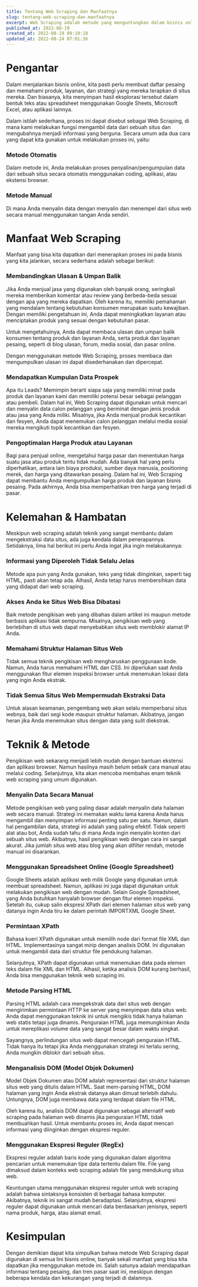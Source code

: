 ```yaml
---
title: Tentang Web Scraping dan Manfaatnya
slug: tentang-web-scraping-dan-manfaatnya
excerpt: Web Scraping adalah metode yang menguntungkan dalam bisnis online, baik itu untuk mempelajari pasar, memahami pesaing, atau menemukan pengguna/pelanggan potensial. Pada artikel ini, kita akan mempelajari lebih lanjut tentang peran, metode, dan penggunaan Web Scraping itu sendiri.
published_at: 2022-08-19
created_at: 2022-08-19 09:19:18
updated_at: 2022-08-24 07:01:36
---
```


Pengantar
=========

Dalam menjalankan bisnis online, kita pasti perlu membuat daftar pesaing dan memahami produk, layanan, dan strategi yang mereka terapkan di situs mereka. Dan biasanya, kita menyimpan hasil eksplorasi tersebut dalam bentuk teks atau spreadsheet menggunakan Google Sheets, Microsoft Excel, atau aplikasi lainnya.

Dalam istilah sederhana, proses ini dapat disebut sebagai Web Scraping, di mana kami melakukan fungsi mengambil data dari sebuah situs dan mengubahnya menjadi informasi yang berguna. Secara umum ada dua cara yang dapat kita gunakan untuk melakukan proses ini, yaitu:

### Metode Otomatis

Dalam metode ini, Anda melakukan proses penyalinan/pengumpulan data dari sebuah situs secara otomatis menggunakan coding, aplikasi, atau ekstensi browser.

### Metode Manual

Di mana Anda menyalin data dengan menyalin dan menempel dari situs web secara manual menggunakan tangan Anda sendiri.

Manfaat Web Scraping
====================

Manfaat yang bisa kita dapatkan dari menerapkan proses ini pada bisnis yang kita jalankan, secara sederhana adalah sebagai berikut:

### Membandingkan Ulasan & Umpan Balik

Jika Anda menjual jasa yang digunakan oleh banyak orang, seringkali mereka memberikan komentar atau review yang berbeda-beda sesuai dengan apa yang mereka dapatkan. Oleh karena itu, memiliki pemahaman yang mendalam tentang kebutuhan konsumen merupakan suatu kewajiban. Dengan memiliki pengetahuan ini, Anda dapat meningkatkan layanan atau menciptakan produk yang sesuai dengan kebutuhan pasar.

Untuk mengetahuinya, Anda dapat membaca ulasan dan umpan balik konsumen tentang produk dan layanan Anda, serta produk dan layanan pesaing, seperti di blog ulasan, forum, media sosial, dan pasar online.

Dengan menggunakan metode Web Scraping, proses membaca dan mengumpulkan ulasan ini dapat disederhanakan dan dipercepat.

### Mendapatkan Kumpulan Data Prospek

Apa itu Leads? Memimpin berarti siapa saja yang memiliki minat pada produk dan layanan kami dan memiliki potensi besar sebagai pelanggan atau pembeli. Dalam hal ini, Web Scraping dapat digunakan untuk mencari dan menyalin data calon pelanggan yang berminat dengan jenis produk atau jasa yang Anda miliki. Misalnya, jika Anda menjual produk kecantikan dan fesyen, Anda dapat menemukan calon pelanggan melalui media sosial mereka mengikuti topik kecantikan dan fesyen.

### Pengoptimalan Harga Produk atau Layanan

Bagi para penjual online, mengetahui harga pasar dan menentukan harga suatu jasa atau produk tentu tidak mudah. Ada banyak hal yang perlu diperhatikan, antara lain biaya produksi, sumber daya manusia, positioning merek, dan harga yang ditawarkan pesaing. Dalam hal ini, Web Scraping dapat membantu Anda mengumpulkan harga produk dan layanan bisnis pesaing. Pada akhirnya, Anda bisa memperhatikan tren harga yang terjadi di pasar.

Kelemahan & Hambatan
====================

Meskipun web scraping adalah teknik yang sangat membantu dalam mengekstraksi data situs, ada juga kendala dalam penerapannya. Setidaknya, lima hal berikut ini perlu Anda ingat jika ingin melakukannya:

### Informasi yang Diperoleh Tidak Selalu Jelas

Metode apa pun yang Anda gunakan, teks yang tidak diinginkan, seperti tag HTML, pasti akan tetap ada. Alhasil, Anda tetap harus membersihkan data yang didapat dari web scraping.

### Akses Anda ke Situs Web Bisa Dibatasi

Baik metode pengikisan web yang dibahas dalam artikel ini maupun metode berbasis aplikasi tidak sempurna. Misalnya, pengikisan web yang berlebihan di situs web dapat menyebabkan situs web memblokir alamat IP Anda.

### Memahami Struktur Halaman Situs Web

Tidak semua teknik pengikisan web mengharuskan penggunaan kode. Namun, Anda harus memahami HTML dan CSS. Ini diperlukan saat Anda menggunakan fitur elemen inspeksi browser untuk menemukan lokasi data yang ingin Anda ekstrak.

### Tidak Semua Situs Web Mempermudah Ekstraksi Data

Untuk alasan keamanan, pengembang web akan selalu memperbarui situs webnya, baik dari segi kode maupun struktur halaman. Akibatnya, jangan heran jika Anda menemukan situs dengan data yang sulit diekstrak.

Teknik & Metode
===============

Pengikisan web sekarang menjadi lebih mudah dengan bantuan ekstensi dan aplikasi browser. Namun hasilnya masih belum sebaik cara manual atau melalui coding. Selanjutnya, kita akan mencoba membahas enam teknik web scraping yang umum digunakan.

### Menyalin Data Secara Manual

Metode pengikisan web yang paling dasar adalah menyalin data halaman web secara manual. Strategi ini memakan waktu lama karena Anda harus mengambil dan menyimpan informasi penting satu per satu. Namun, dalam hal pengambilan data, strategi ini adalah yang paling efektif. Tidak seperti alat atau bot, Anda sudah tahu di mana Anda ingin menyalin konten dari sebuah situs web. Akibatnya, hasil pengikisan web dengan cara ini sangat akurat. Jika jumlah situs web atau blog yang akan difilter rendah, metode manual ini disarankan.

### Menggunakan Spreadsheet Online (Google Spreadsheet)

Google Sheets adalah aplikasi web milik Google yang digunakan untuk membuat spreadsheet. Namun, aplikasi ini juga dapat digunakan untuk melakukan pengikisan web dengan mudah. Selain Google Spreadsheet, yang Anda butuhkan hanyalah browser dengan fitur elemen inspeksi. Setelah itu, cukup salin ekspresi XPath dari elemen halaman situs web yang datanya ingin Anda tiru ke dalam perintah IMPORTXML Google Sheet.

### Permintaan XPath

Bahasa kueri XPath digunakan untuk memilih node dari format file XML dan HTML. Implementasinya sangat mirip dengan analisis DOM. Ini digunakan untuk mengambil data dari struktur file pendukung halaman.

Selanjutnya, XPath dapat digunakan untuk menemukan data pada elemen teks dalam file XML dan HTML. Alhasil, ketika analisis DOM kurang berhasil, Anda bisa menggunakan teknik web scraping ini.

### Metode Parsing HTML

Parsing HTML adalah cara mengekstrak data dari situs web dengan mengirimkan permintaan HTTP ke server yang menyimpan data situs web. Anda dapat menggunakan teknik ini untuk mengikis tidak hanya halaman web statis tetapi juga dinamis. Penguraian HTML juga memungkinkan Anda untuk mereplikasi volume data yang sangat besar dalam waktu singkat.

Sayangnya, perlindungan situs web dapat mencegah penguraian HTML. Tidak hanya itu tetapi jika Anda menggunakan strategi ini terlalu sering, Anda mungkin diblokir dari sebuah situs.

### Menganalisis DOM (Model Objek Dokumen)

Model Objek Dokumen atau DOM adalah representasi dari struktur halaman situs web yang ditulis dalam HTML. Saat mem-parsing HTML, DOM halaman yang ingin Anda ekstrak datanya akan dimuat terlebih dahulu. Untungnya, DOM juga membawa data yang terdapat dalam file HTML.

Oleh karena itu, analisis DOM dapat digunakan sebagai alternatif web scraping pada halaman web dinamis jika penguraian HTML tidak membuahkan hasil. Untuk membantu proses ini, Anda dapat mencari informasi yang diinginkan dengan ekspresi reguler.

### Menggunakan Ekspresi Reguler (RegEx)

Ekspresi reguler adalah baris kode yang digunakan dalam algoritma pencarian untuk menemukan tipe data tertentu dalam file. File yang dimaksud dalam konteks web scraping adalah file yang mendukung situs web.

Keuntungan utama menggunakan ekspresi reguler untuk web scraping adalah bahwa sintaksnya konsisten di berbagai bahasa komputer. Akibatnya, teknik ini sangat mudah beradaptasi. Selanjutnya, ekspresi reguler dapat digunakan untuk mencari data berdasarkan jenisnya, seperti nama produk, harga, atau alamat email.

Kesimpulan
==========

Dengan demikian dapat kita simpulkan bahwa metode Web Scraping dapat digunakan di semua lini bisnis online, banyak sekali manfaat yang bisa kita dapatkan jika menggunakan metode ini. Salah satunya adalah mendapatkan informasi tentang pesaing, dan tren pasar saat ini, meskipun dengan beberapa kendala dan kekurangan yang terjadi di dalamnya.
